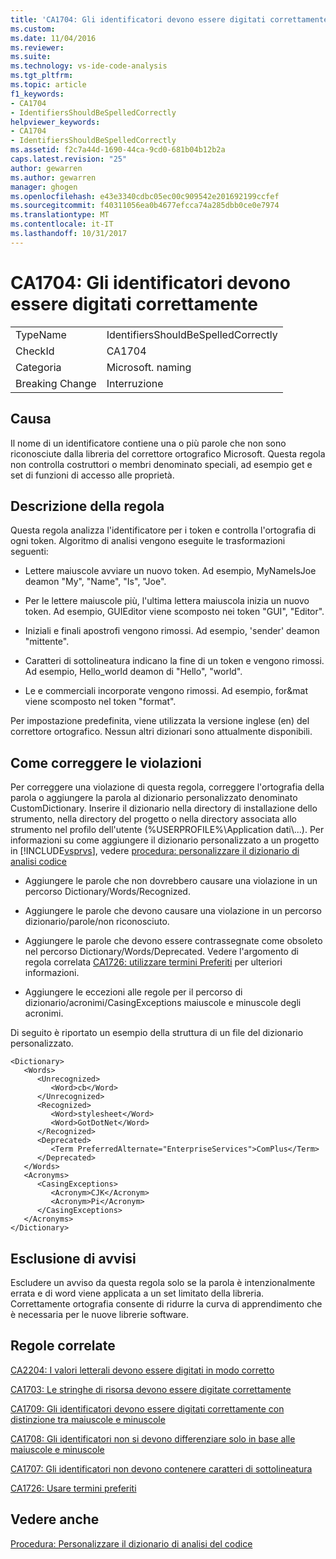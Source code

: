 ```yaml
---
title: 'CA1704: Gli identificatori devono essere digitati correttamente | Documenti Microsoft'
ms.custom: 
ms.date: 11/04/2016
ms.reviewer: 
ms.suite: 
ms.technology: vs-ide-code-analysis
ms.tgt_pltfrm: 
ms.topic: article
f1_keywords:
- CA1704
- IdentifiersShouldBeSpelledCorrectly
helpviewer_keywords:
- CA1704
- IdentifiersShouldBeSpelledCorrectly
ms.assetid: f2c7a44d-1690-44ca-9cd0-681b04b12b2a
caps.latest.revision: "25"
author: gewarren
ms.author: gewarren
manager: ghogen
ms.openlocfilehash: e43e3340cdbc05ec00c909542e201692199ccfef
ms.sourcegitcommit: f40311056ea0b4677efcca74a285dbb0ce0e7974
ms.translationtype: MT
ms.contentlocale: it-IT
ms.lasthandoff: 10/31/2017
---
```

# <a name="ca1704-identifiers-should-be-spelled-correctly"></a>CA1704: Gli identificatori devono essere digitati correttamente
|||  
|-|-|  
|TypeName|IdentifiersShouldBeSpelledCorrectly|  
|CheckId|CA1704|  
|Categoria|Microsoft. naming|  
|Breaking Change|Interruzione|  
  
## <a name="cause"></a>Causa  
 Il nome di un identificatore contiene una o più parole che non sono riconosciute dalla libreria del correttore ortografico Microsoft. Questa regola non controlla costruttori o membri denominato speciali, ad esempio get e set di funzioni di accesso alle proprietà.  
  
## <a name="rule-description"></a>Descrizione della regola  
 Questa regola analizza l'identificatore per i token e controlla l'ortografia di ogni token. Algoritmo di analisi vengono eseguite le trasformazioni seguenti:  
  
-   Lettere maiuscole avviare un nuovo token. Ad esempio, MyNameIsJoe deamon "My", "Name", "Is", "Joe".  
  
-   Per le lettere maiuscole più, l'ultima lettera maiuscola inizia un nuovo token. Ad esempio, GUIEditor viene scomposto nei token "GUI", "Editor".  
  
-   Iniziali e finali apostrofi vengono rimossi. Ad esempio, 'sender' deamon "mittente".  
  
-   Caratteri di sottolineatura indicano la fine di un token e vengono rimossi. Ad esempio, Hello_world deamon di "Hello", "world".  
  
-   Le e commerciali incorporate vengono rimossi. Ad esempio, for&mat viene scomposto nel token "format".  
  
 Per impostazione predefinita, viene utilizzata la versione inglese (en) del correttore ortografico. Nessun altri dizionari sono attualmente disponibili.  
  
## <a name="how-to-fix-violations"></a>Come correggere le violazioni  
 Per correggere una violazione di questa regola, correggere l'ortografia della parola o aggiungere la parola al dizionario personalizzato denominato CustomDictionary. Inserire il dizionario nella directory di installazione dello strumento, nella directory del progetto o nella directory associata allo strumento nel profilo dell'utente (%USERPROFILE%\Application dati\\...). Per informazioni su come aggiungere il dizionario personalizzato a un progetto in [!INCLUDE[vsprvs](../code-quality/includes/vsprvs_md.md)], vedere [procedura: personalizzare il dizionario di analisi codice](../code-quality/how-to-customize-the-code-analysis-dictionary.md)  
  
-   Aggiungere le parole che non dovrebbero causare una violazione in un percorso Dictionary/Words/Recognized.  
  
-   Aggiungere le parole che devono causare una violazione in un percorso dizionario/parole/non riconosciuto.  
  
-   Aggiungere le parole che devono essere contrassegnate come obsoleto nel percorso Dictionary/Words/Deprecated. Vedere l'argomento di regola correlata [CA1726: utilizzare termini Preferiti](../code-quality/ca1726-use-preferred-terms.md) per ulteriori informazioni.  
  
-   Aggiungere le eccezioni alle regole per il percorso di dizionario/acronimi/CasingExceptions maiuscole e minuscole degli acronimi.  
  
 Di seguito è riportato un esempio della struttura di un file del dizionario personalizzato.  
  
```  
<Dictionary>  
   <Words>  
      <Unrecognized>  
         <Word>cb</Word>  
      </Unrecognized>  
      <Recognized>  
         <Word>stylesheet</Word>  
         <Word>GotDotNet</Word>  
      </Recognized>  
      <Deprecated>  
         <Term PreferredAlternate="EnterpriseServices">ComPlus</Term>  
      </Deprecated>  
   </Words>  
   <Acronyms>  
      <CasingExceptions>  
         <Acronym>CJK</Acronym>  
         <Acronym>Pi</Acronym>  
      </CasingExceptions>  
   </Acronyms>  
</Dictionary>  
```  
  
## <a name="when-to-suppress-warnings"></a>Esclusione di avvisi  
 Escludere un avviso da questa regola solo se la parola è intenzionalmente errata e di word viene applicata a un set limitato della libreria. Correttamente ortografia consente di ridurre la curva di apprendimento che è necessaria per le nuove librerie software.  
  
## <a name="related-rules"></a>Regole correlate  
 [CA2204: I valori letterali devono essere digitati in modo corretto](../code-quality/ca2204-literals-should-be-spelled-correctly.md)  
  
 [CA1703: Le stringhe di risorsa devono essere digitate correttamente](../code-quality/ca1703-resource-strings-should-be-spelled-correctly.md)  
  
 [CA1709: Gli identificatori devono essere digitati correttamente con distinzione tra maiuscole e minuscole](../code-quality/ca1709-identifiers-should-be-cased-correctly.md)  
  
 [CA1708: Gli identificatori non si devono differenziare solo in base alle maiuscole e minuscole](../code-quality/ca1708-identifiers-should-differ-by-more-than-case.md)  
  
 [CA1707: Gli identificatori non devono contenere caratteri di sottolineatura](../code-quality/ca1707-identifiers-should-not-contain-underscores.md)  
  
 [CA1726: Usare termini preferiti](../code-quality/ca1726-use-preferred-terms.md)  
  
## <a name="see-also"></a>Vedere anche  
 [Procedura: Personalizzare il dizionario di analisi del codice](../code-quality/how-to-customize-the-code-analysis-dictionary.md)

